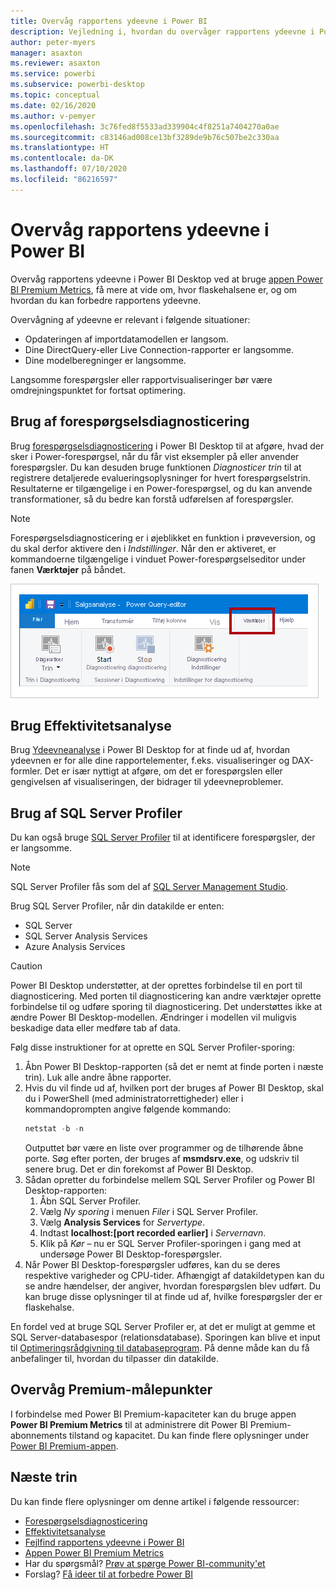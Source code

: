 ```yaml
---
title: Overvåg rapportens ydeevne i Power BI
description: Vejledning i, hvordan du overvåger rapportens ydeevne i Power BI.
author: peter-myers
manager: asaxton
ms.reviewer: asaxton
ms.service: powerbi
ms.subservice: powerbi-desktop
ms.topic: conceptual
ms.date: 02/16/2020
ms.author: v-pemyer
ms.openlocfilehash: 3c76fed8f5533ad339904c4f8251a7404270a0ae
ms.sourcegitcommit: c83146ad008ce13bf3289de9b76c507be2c330aa
ms.translationtype: HT
ms.contentlocale: da-DK
ms.lasthandoff: 07/10/2020
ms.locfileid: "86216597"
---
```

# <a name="monitor-report-performance-in-power-bi"></a>Overvåg rapportens ydeevne i Power BI

Overvåg rapportens ydeevne i Power BI Desktop ved at bruge [appen Power BI Premium Metrics](../admin/service-premium-metrics-app.md), få mere at vide om, hvor flaskehalsene er, og om hvordan du kan forbedre rapportens ydeevne.

Overvågning af ydeevne er relevant i følgende situationer:

- Opdateringen af importdatamodellen er langsom.
- Dine DirectQuery-eller Live Connection-rapporter er langsomme.
- Dine modelberegninger er langsomme.

Langsomme forespørgsler eller rapportvisualiseringer bør være omdrejningspunktet for fortsat optimering.

## <a name="use-query-diagnostics"></a>Brug af forespørgselsdiagnosticering

Brug [forespørgselsdiagnosticering](/power-query/QueryDiagnostics) i Power BI Desktop til at afgøre, hvad der sker i Power-forespørgsel, når du får vist eksempler på eller anvender forespørgsler. Du kan desuden bruge funktionen _Diagnosticer trin_ til at registrere detaljerede evalueringsoplysninger for hvert forespørgselstrin. Resultaterne er tilgængelige i en Power-forespørgsel, og du kan anvende transformationer, så du bedre kan forstå udførelsen af forespørgsler.

> [!NOTE]
> Forespørgselsdiagnosticering er i øjeblikket en funktion i prøveversion, og du skal derfor aktivere den i _Indstillinger_. Når den er aktiveret, er kommandoerne tilgængelige i vinduet Power-forespørgselseditor under fanen **Værktøjer** på båndet.

![Skærmbillede af fanen Værktøjer på båndet i Power Query-editor, der viser kommandoen Diagnosticer trin, kommandoen Start diagnosticering og kommandoen Stop diagnosticering.](media/monitor-report-performance/power-query-diagnotics.png)

## <a name="use-performance-analyzer"></a>Brug Effektivitetsanalyse

Brug [Ydeevneanalyse](../create-reports/desktop-performance-analyzer.md) i Power BI Desktop for at finde ud af, hvordan ydeevnen er for alle dine rapportelementer, f.eks. visualiseringer og DAX-formler. Det er især nyttigt at afgøre, om det er forespørgslen eller gengivelsen af visualiseringen, der bidrager til ydeevneproblemer.

## <a name="use-sql-server-profiler"></a>Brug af SQL Server Profiler

Du kan også bruge [SQL Server Profiler](/sql/tools/sql-server-profiler/sql-server-profiler) til at identificere forespørgsler, der er langsomme.

> [!NOTE]
> SQL Server Profiler fås som del af [SQL Server Management Studio](/sql/ssms/download-sql-server-management-studio-ssms).

Brug SQL Server Profiler, når din datakilde er enten:

- SQL Server
- SQL Server Analysis Services
- Azure Analysis Services

> [!CAUTION]
> Power BI Desktop understøtter, at der oprettes forbindelse til en port til diagnosticering. Med porten til diagnosticering kan andre værktøjer oprette forbindelse til og udføre sporing til diagnosticering. Det understøttes ikke at ændre Power BI Desktop-modellen. Ændringer i modellen vil muligvis beskadige data eller medføre tab af data.

Følg disse instruktioner for at oprette en SQL Server Profiler-sporing:

1. Åbn Power BI Desktop-rapporten (så det er nemt at finde porten i næste trin). Luk alle andre åbne rapporter.
1. Hvis du vil finde ud af, hvilken port der bruges af Power BI Desktop, skal du i PowerShell (med administratorrettigheder) eller i kommandoprompten angive følgende kommando:
    ```powershell
    netstat -b -n
    ```
    Outputtet bør være en liste over programmer og de tilhørende åbne porte. Søg efter porten, der bruges af **msmdsrv.exe**, og udskriv til senere brug. Det er din forekomst af Power BI Desktop.
1. Sådan opretter du forbindelse mellem SQL Server Profiler og Power BI Desktop-rapporten:
    1. Åbn SQL Server Profiler.
    1. Vælg _Ny sporing_ i menuen _Filer_ i SQL Server Profiler.
    1. Vælg **Analysis Services** for _Servertype_.
    1. Indtast **localhost:[port recorded earlier]** i _Servernavn_.
    1. Klik på _Kør_ – nu er SQL Server Profiler-sporingen i gang med at undersøge Power BI Desktop-forespørgsler.
1. Når Power BI Desktop-forespørgsler udføres, kan du se deres respektive varigheder og CPU-tider. Afhængigt af datakildetypen kan du se andre hændelser, der angiver, hvordan forespørgslen blev udført. Du kan bruge disse oplysninger til at finde ud af, hvilke forespørgsler der er flaskehalse.

En fordel ved at bruge SQL Server Profiler er, at det er muligt at gemme et SQL Server-databasespor (relationsdatabase). Sporingen kan blive et input til [Optimeringsrådgivning til databaseprogram](/sql/relational-databases/performance/start-and-use-the-database-engine-tuning-advisor). På denne måde kan du få anbefalinger til, hvordan du tilpasser din datakilde.

## <a name="monitor-premium-metrics"></a>Overvåg Premium-målepunkter

I forbindelse med Power BI Premium-kapaciteter kan du bruge appen **Power BI Premium Metrics** til at administrere dit Power BI Premium-abonnements tilstand og kapacitet. Du kan finde flere oplysninger under [Power BI Premium-appen](../admin/service-premium-metrics-app.md).

## <a name="next-steps"></a>Næste trin

Du kan finde flere oplysninger om denne artikel i følgende ressourcer:

- [Forespørgselsdiagnosticering](/power-query/QueryDiagnostics)
- [Effektivitetsanalyse](../create-reports/desktop-performance-analyzer.md)
- [Fejlfind rapportens ydeevne i Power BI](report-performance-troubleshoot.md)
- [Appen Power BI Premium Metrics](../admin/service-premium-metrics-app.md)
- Har du spørgsmål? [Prøv at spørge Power BI-community'et](https://community.powerbi.com/)
- Forslag? [Få ideer til at forbedre Power BI](https://ideas.powerbi.com/)
